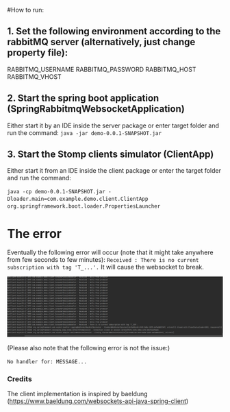 #How to run:
## 1. Set the following environment according to the rabbitMQ server (alternatively, just change property file):
RABBITMQ_USERNAME
RABBITMQ_PASSWORD
RABBITMQ_HOST
RABBITMQ_VHOST 

## 2. Start the spring boot application (SpringRabbitmqWebsocketApplication)
Either start it by an IDE inside the server package or enter target folder and run the command:
``java -jar demo-0.0.1-SNAPSHOT.jar
``


## 3. Start the Stomp clients simulator (ClientApp)
Either start it from an IDE inside the client package or enter the target folder and run the command:

``
java -cp demo-0.0.1-SNAPSHOT.jar -Dloader.main=com.example.demo.client.ClientApp org.springframework.boot.loader.PropertiesLauncher
``


# The error
Eventually the following error will occur (note that it might take anywhere from few seconds to few minutes):
``Received : There is no current subscription with tag 'T_...'.``
It will cause the websocket to break.


![Alt text](images/img.png?raw=true "Title")


(Please also note that the following error is not the issue:)

``
No handler for: MESSAGE...
``


### Credits
The client implementation is inspired by baeldung (https://www.baeldung.com/websockets-api-java-spring-client)
